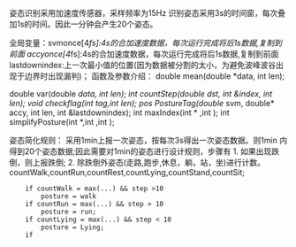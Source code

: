 姿态识别采用加速度传感器，采样频率为15Hz
识别姿态采用3s的时间窗，每次叠加1s的时间。因此一分钟会产生20个姿态。

全局变量：svmonce[4*fs]:4s的合加速度数据，每次运行完成将后1s数据,复制到前面
         accyonce[4*fs]:4s的合加速度数据，每次运行完成将后1s数据,复制到前面
         lastdownindex:上一次最小值的位置(因为数据被分割的太小，为避免波峰波谷出现于边界时出现漏判)； 
函数及参数介绍：
double mean(double *data, int len);

double var(double *data, int len);
int countStep(double *dst, int &index, int len);
void checkflag(int* tag,int len);
pos PostureTag(double* svm, double* accy, int len, int &lastdownindex);
int maxIndex(int * ,int );
int simplifyPosture(int *,int ,int );


姿态简化规则：
   采用1min上报一次姿态，按每次3s得出一次姿态数据。则1min 内得到20个姿态数据;因此需要对1min的姿态进行设计规则，步骤有
    1. 如果出现跌倒，则上报跌倒;
    2. 除跌倒外姿态(走路,跑步,休息，躺，站，坐)进行计数。
        countWalk,countRun,countRest,countLying,countStand,countSit;

        if countWalk = max(...) && step >10
            posture = walk
        if countRun = max(...) && step > 10
            posture = run;
        if countLying = max(...) && step < 10
            posture = Lying;
        if 